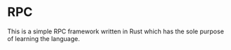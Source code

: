 # RPC

This is a simple RPC framework written in Rust which has the sole purpose of
learning the language.
